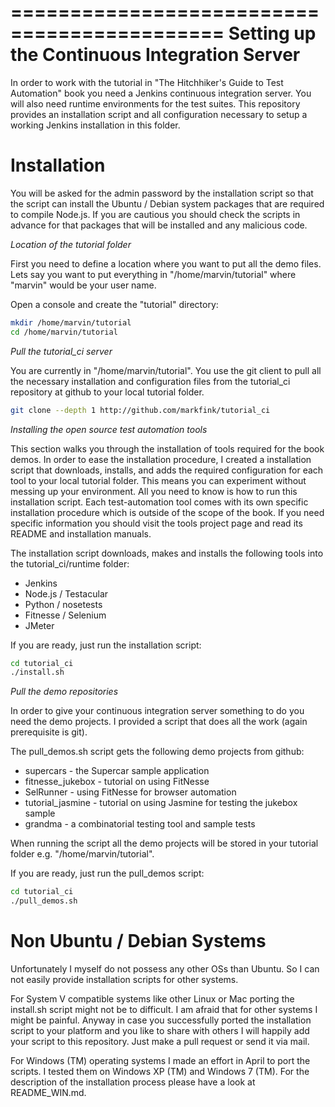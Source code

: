 ============================================
Setting up the Continuous Integration Server
============================================

In order to work with the tutorial in "The Hitchhiker's Guide to Test Automation" book you need a Jenkins continuous integration server. You will also need runtime environments for the test suites. This repository provides an installation script and all configuration necessary to setup a working Jenkins installation in this folder.


Installation
============

You will be asked for the admin password by the installation script so that the script can install the Ubuntu / Debian system packages that are required to compile Node.js. If you are cautious you should check the scripts in advance for that packages that will be installed and any malicious code.

*Location of the tutorial folder*

First you need to define a location where you want to put all the demo files. Lets say you want to put everything in "/home/marvin/tutorial" where "marvin" would be your user name.

Open a console and create the "tutorial" directory:

```bash
mkdir /home/marvin/tutorial
cd /home/marvin/tutorial
```


*Pull the tutorial_ci server*

You are currently in "/home/marvin/tutorial". You use the git client to pull all the necessary installation and configuration files from the tutorial_ci repository at github to your local tutorial folder.

```bash
git clone --depth 1 http://github.com/markfink/tutorial_ci
```

*Installing the open source test automation tools*

This section walks you through the installation of tools required for the book demos. In order to ease the installation procedure, I created a installation script that downloads, installs, and adds the required configuration for each tool to your local tutorial folder. This means you can experiment without messing up your environment. All you need to know is how to run this installation script. Each test-automation tool comes with its own specific installation procedure which is outside of the scope of the book. If you need specific information you should visit the tools project page and read its README and installation manuals.

The installation script downloads, makes and installs the following tools into the tutorial_ci/runtime folder:

* Jenkins
* Node.js / Testacular
* Python / nosetests
* Fitnesse / Selenium
* JMeter

If you are ready, just run the installation script:

```bash
cd tutorial_ci
./install.sh
```


*Pull the demo repositories*

In order to give your continuous integration server something to do you need the demo projects. I provided a script that does all the work (again prerequisite is git).

The pull_demos.sh script gets the following demo projects from github:

* supercars - the Supercar sample application
* fitnesse_jukebox - tutorial on using FitNesse
* SelRunner - using FitNesse for browser automation
* tutorial_jasmine - tutorial on using Jasmine for testing the jukebox sample
* grandma - a combinatorial testing tool and sample tests

When running the script all the demo projects will be stored in your tutorial folder e.g. "/home/marvin/tutorial".

If you are ready, just run the pull_demos script:

```bash
cd tutorial_ci
./pull_demos.sh
```

Non Ubuntu / Debian Systems
===========================

Unfortunately I myself do not possess any other OSs than Ubuntu. So I can not easily provide installation scripts for other systems.

For System V compatible systems like other Linux or Mac porting the install.sh script might not be to difficult. I am afraid that for other systems I might be painful. Anyway in case you successfully ported the installation script to your platform and you like to share with others I will happily add your script to this repository. Just make a pull request or send it via mail.

For Windows (TM) operating systems I made an effort in April to port the scripts. I tested them on Windows XP (TM) and Windows 7 (TM). For the description of the installation process please have a look at README_WIN.md.
